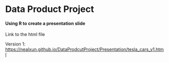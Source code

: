 # Data Product Project
#### Using R to create a presentation slide

Link to the html file

Version 1: https://nealxun.github.io/DataProdcutProject/Presentation/tesla_cars_v1.html
